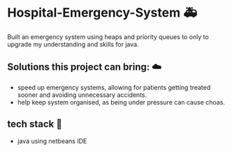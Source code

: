 # Hospital-Emergency-System 🚑
Built an emergency system using heaps and priority queues to only to upgrade my understanding and skills for java.

## Solutions this project can bring: ☁️
- speed up emergency systems, allowing for patients getting treated sooner and avoiding unnecessary accidents.
- help keep system organised, as being under pressure can cause choas.

## tech stack 🗼
- java using netbeans IDE

